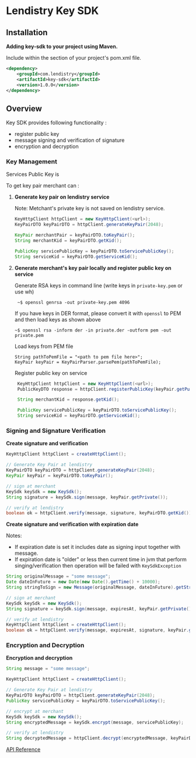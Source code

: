 # Lendistry Key SDK

## Installation

**Adding key-sdk to your project using Maven.** 

Include within the <dependencies> section of your project's pom.xml file.

```xml
<dependency>
    <groupId>com.lendistry</groupId>
    <artifactId>key-sdk</artifactId>
    <version>1.0.0</version>
</dependency>
```

## Overview

Key SDK provides following functionality :
- register public key
- message signing and verification of signature
- encryption and decryption

### Key Management

Services Public Key is


To get key pair merchant can :

1. **Generate key pair on lendistry service**
   
   Note: Metchant's private key is not saved on lendistry service.
   ```java 
   KeyHttpClient httpClient = new KeyHttpClient(<url>);
   KeyPairDTO keyPairDTO = httpClient.generateKeyPair(2048);
   
   KeyPair merchantPair = keyPairDTO.toKeyPair();
   String merchantKid = keyPairDTO.getKid(); 
   
   PublicKey servicePublicKey = keyPairDTO.toServicePublicKey();
   String serviceKid = keyPairDTO.getServiceKid();
   ```
   
2. **Generate merchant's key pair locally and register public key on service**

   Generate RSA keys in command line (write keys in `private-key.pem` or use wh)
   ```
    ~$ openssl genrsa -out private-key.pem 4096
   ```

   If you have keys in DER format, please convert it with `openssl` to PEM and then load keys as shown above

   ```
   ~$ openssl rsa -inform der -in private.der -outform pem -out private.pem
   ```


   Load keys from PEM file
   ```
   String pathToPemFile = "<path to pem file here>";
   KeyPair keyPair = KeyPairParser.parsePem(pathToPemFile);
   ```
   
   Register public key on service
   ```java 
    KeyHttpClient httpClient = new KeyHttpClient(<url>);
    PublicKeyDTO response = httpClient.registerPublicKey(keyPair.getPublic());
   
    String merchantKid = response.getKid();
   
    PublicKey servicePublicKey = keyPairDTO.toServicePublicKey();
    String serviceKid = keyPairDTO.getServiceKid();   
   ```


### Signing and Signature Verification

**Create signature and verification**
```java 
KeyHttpClient httpClient = createHttpClient();

// Generate Key Pair at lendistry
KeyPairDTO keyPairDTO = httpClient.generateKeyPair(2048);
KeyPair keyPair = keyPairDTO.toKeyPair();

// sign at merchant
KeySdk keySdk = new KeySdk();
String signature = keySdk.sign(message, keyPair.getPrivate());

// verify at lendistry
boolean ok = httpClient.verify(message, signature, keyPairDTO.getKid());
```

**Create signature and verification with expiration date**

Notes:
- If expiration date is set it includes date as signing input together with message.
- If expiration date is "older" or less then current time in jvm that perform singing/verification then operation will be failed with `KeySdkException`

```java
String originalMessage = "some message";
Date dateInFuture = new Date(new Date().getTime() + 10000);
String stringToSign = new Message(originalMessage, dateInFuture).getStringToSign();

// sign at merchant
KeySdk keySdk = new KeySdk();
String signature = keySdk.sign(message, expiresAt, keyPair.getPrivate());

// verify at lendistry
KeyHttpClient httpClient = createHttpClient();
boolean ok = httpClient.verify(message, expiresAt, signature, keyPair.getPublic());
```

### Encryption and Decryption 

**Encryption and decryption**
```java 
String message = "some message";

KeyHttpClient httpClient = createHttpClient();

// Generate Key Pair at lendistry
KeyPairDTO keyPairDTO = httpClient.generateKeyPair(2048);
PublicKey servicePublicKey = keyPairDTO.toServicePublicKey();

// encrypt at merchant
KeySdk keySdk = new KeySdk();
String encryptedMessage = keySdk.encrypt(message, servicePublicKey);

// verify at lendistry
String decryptedMessage = httpClient.decrypt(encryptedMessage, keyPairDTO.getServiceKid()).getMessage();
```

[API Reference](https://lendistry-sbl.readme.io/reference/generateusingget)